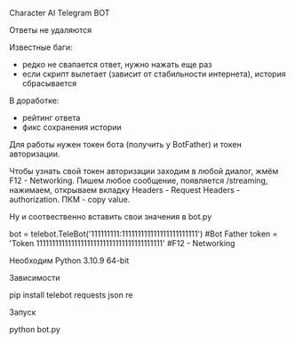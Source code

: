 Character AI Telegram BOT

Ответы не удаляются

Известные баги: 
- редко не свапается ответ, нужно нажать еще раз
- если скрипт вылетает (зависит от стабильности интернета), история сбрасывается

В доработке:
- рейтинг ответа
- фикс сохранения истории

Для работы нужен токен бота (получить у BotFather) и токен авторизации.

Чтобы узнать свой токен авторизации заходим в любой диалог, жмём F12 - Networking. Пишем любое сообщение, появляется /streaming, нажимаем, открываем вкладку Headers - Request Headers - authorization. ПКМ - copy value.

Ну и соотвественно вставить свои значения в bot.py

bot = telebot.TeleBot('111111111:111111111111111111111111') #Bot Father
token = 'Token 1111111111111111111111111111111111111111' #F12 - Networking

Необходим Python 3.10.9 64-bit

Зависимости

pip install telebot requests json re

Запуск

python bot.py 

